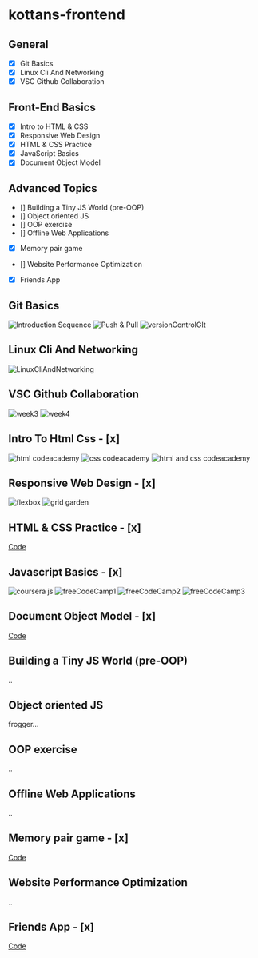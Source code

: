 # kottans-frontend

## General
- [x] Git Basics
- [x] Linux Cli And Networking
- [x] VSC Github Collaboration

## Front-End Basics
- [x] Intro to HTML & CSS
- [x] Responsive Web Design
- [x] HTML & CSS Practice
- [x] JavaScript Basics
- [x] Document Object Model 

## Advanced Topics
- [] Building a Tiny JS World (pre-OOP) 
- [] Object oriented JS 
- [] OOP exercise
- [] Offline Web Applications 
- [x] Memory pair game
- [] Website Performance Optimization 
- [x] Friends App 


## Git Basics
![Introduction Sequence](https://github.com/AsaMitaka/kottans-frontend/blob/main/Git_Basics/Introduction%20Sequence.png)
![Push & Pull](https://github.com/AsaMitaka/kottans-frontend/blob/main/Git_Basics/Push%20%26%20Pull.png)
![versionControlGIt](https://github.com/AsaMitaka/kottans-frontend/blob/main/Git_Basics/versionControlGIt.png)

## Linux Cli And Networking 
![LinuxCliAndNetworking](https://github.com/AsaMitaka/kottans-frontend/blob/main/LinuxCliAndNetworking/linux.png)

## VSC Github Collaboration 
![week3](https://github.com/AsaMitaka/kottans-frontend/blob/main/vscGithubCollaboration/week%203.png)
![week4](https://github.com/AsaMitaka/kottans-frontend/blob/main/vscGithubCollaboration/week4.png)

## Intro To Html Css - [x]
![html codeacademy](https://github.com/AsaMitaka/kottans-frontend/blob/main/introToHtmlCss/html%20codeacademy.png)
![css codeacademy](https://github.com/AsaMitaka/kottans-frontend/blob/main/introToHtmlCss/css%20codeacademy.png)
![html and css codeacademy](https://github.com/AsaMitaka/kottans-frontend/blob/main/introToHtmlCss/html%20and%20css.png)


## Responsive Web Design - [x]
![flexbox](https://github.com/AsaMitaka/kottans-frontend/blob/main/responsiveWebDesign/flexbox.png)
![grid garden](https://github.com/AsaMitaka/kottans-frontend/blob/main/responsiveWebDesign/grid%20garden.png)

## HTML & CSS Practice - [x]
[Code](https://github.com/AsaMitaka/kottans-frontend/tree/main/hooliStylePopup)

## Javascript Basics - [x]
![coursera js](https://github.com/AsaMitaka/kottans-frontend/blob/main/javascriptBasics/coursera%20js.png)
![freeCodeCamp1](https://github.com/AsaMitaka/kottans-frontend/blob/main/javascriptBasics/freeCodeCamp1.png)
![freeCodeCamp2](https://github.com/AsaMitaka/kottans-frontend/blob/main/javascriptBasics/freeCodeCamp2.png)
![freeCodeCamp3](https://github.com/AsaMitaka/kottans-frontend/blob/main/javascriptBasics/freeCodeCamp3.png)

## Document Object Model - [x]
[Code](https://github.com/AsaMitaka/kottans-frontend/tree/main/dom)

## Building a Tiny JS World (pre-OOP) 
..

## Object oriented JS 

frogger...

## OOP exercise 
..

## Offline Web Applications
.. 

## Memory pair game - [x]
[Code](https://github.com/AsaMitaka/kottans-frontend/tree/main/memory-pair-game)

## Website Performance Optimization 
..

## Friends App - [x]
[Code](https://github.com/AsaMitaka/kottans-frontend/tree/main/friends-app)

